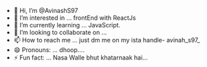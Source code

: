 - 👋 Hi, I’m @AvinashS97
- 👀 I’m interested in ... frontEnd with ReactJs
- 🌱 I’m currently learning ... JavaScript.
- 💞️ I’m looking to collaborate on ...
- 📫 How to reach me ... just dm me on my ista handle- avinah_s97_
- 😄 Pronouns: ... dhoop....
- ⚡ Fun fact: ... Nasa Walle bhut khatarnaak hai...

<!---
AvinashS97/AvinashS97 is a ✨ special ✨ repository because its `README.md` (this file) appears on your GitHub profile.
You can click the Preview link to take a look at your changes.
--->
